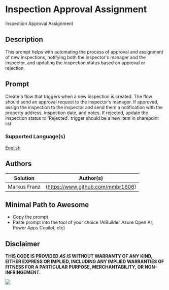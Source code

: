 # Inspection Approval Assignment

Inspection Approval Assignment

## Description

This prompt helps with automating the process of approval and assignment of new inspections, notifying both the inspector's manager and the inspector, and updating the inspection status based on approval or rejection.

## Prompt

Create a flow that triggers when a new inspection is created. The flow should send an approval request to the inspector’s manager. If approved, assign the inspection to the inspector and send them a notification with the property address, inspection date, and notes. If rejected, update the inspection status to 'Rejected'. trigger should be a new item in sharepoint list

### Supported Language(s)

[English](./en-us/prompt.md)

## Authors

Solution|Author(s)
--------|---------
Markus Franz | (https://www.github.com/mmbr1606) 

## Minimal Path to Awesome

* Copy the prompt
* Paste prompt into the tool of your choice (AIBuilder Azure Open AI, Power Apps Copilot, etc)

## Disclaimer

**THIS CODE IS PROVIDED *AS IS* WITHOUT WARRANTY OF ANY KIND, EITHER EXPRESS OR IMPLIED, INCLUDING ANY IMPLIED WARRANTIES OF FITNESS FOR A PARTICULAR PURPOSE, MERCHANTABILITY, OR NON-INFRINGEMENT.**

<img src="https://m365-visitor-stats.azurewebsites.net/powerplatform-prompts/prompts/power-apps/inspection-approval-assignment" aria-hidden="true" />


